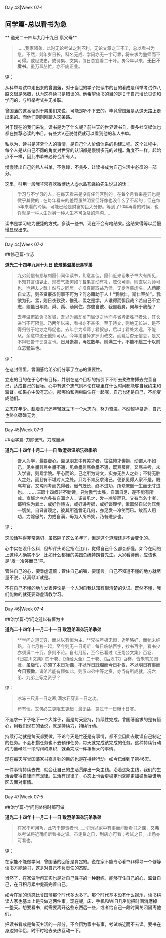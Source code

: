 Day 43|Week 07-1

## 问学篇-总以看书为急

** 道光二十四年九月十九日 禀父母** 

>……我家诸弟，此时无论考试之利不利，无论文章之工不工，总以看书为急。不然，则年岁日长，科名无成，学问亦无一字可靠，将来求为塾师而不可得。或经或史，或诗集、文集，每日总宜看二十叶。男今年以来，**无日不看书**。虽万事丛忙，亦不废正业。

评：

从科举考试中走出来的曾国藩，对于当世的学子把读书的目的看成是科举考试作八股文很是感概，认为这样读书是错误的。他希望读书的目的是关于自己增长见识和学问的，与科举考试并无关联。

曾国藩的这番话对于弟弟们来说，可能是听不下去的。毕竟曾国藩是从这天路上走出来的。而他们则刚刚踏入这条路。

对于现在的我们来说，读书是为了什么呢？前些天的世界读书日，很多社交媒体也都在推荐必读的书目。有些大V还说付费就可以看到他的私人书单。

私以为，读书是非常个人的事情，是自己个人价值体系的构建过程。这个过程中，每个人是从自己不同的角度对世界的认识都是慢慢多元的过程。角度不一样，起始点不一样，因此书单未必符合所有人。

慢慢读出自己的私人书单，不急躁，不贪多，让读书成为自己生活中必须的一部分。

这里，引用一段我非常喜欢微博达人@水晶苍蝇拍先生说过的话：

> 学习与不学习的人，在每天看来是没有任何区别的；在每个月看来差异也是微乎其微的；在每年看来的差距虽然明显但好像也没什么了不起的；但在每5年来看的时候，可能已经是财富的巨大分野。等到了10年再看的时候，也许就是一种人生对另一种人生不可企及的鸿沟……

读书是学习较为便捷的方式。多读一些书，现在不会有啥结果。这结果得等以后慢慢显现出来。

------

Day 44|Week 07-2

##修己篇-立志

**道光二十四年九月十九日 致澄弟温弟沅弟季弟**

>九弟前信有意与刘霞仙同伴读书，此意甚佳。霞仙近来读朱子书大有所见，不知其言语容止、规模气象何如？若果言动有礼，威仪可则，则直以为师可也，岂特友之哉！然与之同居，亦须真能取益乃佳，无徒浮慕虚名。**人苟能自立志，则圣贤豪杰何事不可为？何必藉助于人！“我欲仁，斯仁至矣”。我欲为孔、孟，则日夜孜孜，惟孔、孟之是学，人谁得而御我哉？若自己不立志，则虽日与尧、舜、禹、汤同住，亦彼自彼、我自我矣，何与于我哉？**
>
>去年温甫欲读书省城，吾以为离却家门局促之地而与省城诸胜己者处，其长进当不可限量。乃两年以来，看书亦不甚多。至于诗文，则绝无长进，是不得归咎于地方之局促也。去年余为择师丁君叙忠，后以丁君处太远，不能从。余意中遂无他师可从。今年弟自择罗罗山改文，而嗣后杳无信息，是又不得归咎于无良友也。**日月逝矣，再过数年，则满三十，不能不趁三十以前立志猛进也。**

评：

在这封信里，曾国藩给弟弟们分享了立志的重要性。

立志的目的在于心中有目标，并别在这个目标的指引下不断去孜孜拼搏去完善自己，达成自己的目标。心中有这个志气则不论在哪里在什么时间都能够自我约束和监督。如果心中没有志向，那哪怕和尧舜禹住在一起呢，自己也还是自己，不能变成他们。

立志在年少。趁着自己还年轻就立下一个大志向，努力奋进。不然韶华易逝，自己也终久碌碌无为。

------

Day 45|Week 07-3

##治学篇-力除傲气，力戒自满

**道光二十四年十月二十一日 致澄弟温弟沅弟季弟**

> **吾人为学，最要虚心。**尝见朋友中有美才者，往往恃才傲物，动谓人不如己，见乡墨则骂乡墨不通，见会墨则骂会墨不通，既骂房官，又骂主考，未入学者，则骂学院。平心而论，己之所为诗文，实亦无胜人之处；不特无胜人之处，而且有不堪对人之处。只为不肯反求诸己，便都见得人家不是。既骂考官，又骂同考而先得者。傲气既长，终不进功，所以潦倒一生而无寸进也。
>......
>三房十四叔非不勤读，只为傲气太胜，自满自足，遂不能有所成。京城之中亦多有自满之人，识者见之，发一冷笑而已。又有当名士者，鄙科名为粪土，或好作诗古，或好讲考据，或好谈理学，嚣嚣然自以为压倒一切矣。自识者观之，彼其所造曾无几何，亦足发一冷笑而已。故**吾人用功，力除傲气，力戒自满，毋为人所冷笑，乃有进步也。**

评：

这段话写得非常亲切，虽然隔了这么多年了，但是这个道理还是不会变化的。

心中实在没什么料，但却评头论足指点江山，觉得自己什么都会都懂。如今在网络上这种人确实不少，比如什么都懂的美国总统特朗普先生。大家看待他，应该也是“发一冷笑而已”吧。

管住自己的心，要谦虚谨慎；管住自己的嘴，要谨言。自己不知道不懂的地方就尽量不说，认真倾听就是。

不在自己不懂的地方发表评论是一个人对自我认知有很清楚的认识。既然不懂，我们能做的就死要谦虚请教学习。

------

Day 46|Week 07-4

##治学篇-学问之道以有恒为主

**道光二十四年十一月二十一日 致澄弟温弟沅弟季弟**

> **学问之道无穷，而总以有恒为主。**兄往年极无恒，近年略好，而犹未纯熟。自七月初一起，至今则无一日间断：每日临帖百字，抄书百字，看书少亦须满二十页，多则不论。自七月起，至今已看过《王荆公文集》百卷、《归震川文集》四十卷、《诗经大全》二十卷、《后汉书》百卷，皆朱笔加圈批。**虽极忙，亦须了本日功课，不以昨日耽阁而今日补做，不以明日有事而今日预做**。诸弟若能有恒如此，则虽四弟中等之资，亦当有所成就，况六弟、九弟上等之资乎？

评：

>冰冻三尺非一日之寒,滴水石穿非一日之功。
>
>苟有恒，又何必三更眠五更起；最无益，莫过于一日曝十日寒。

不追求一下子吃下一个大胖子，而是每天坚持，持续性完成。曾国藩追求的是有恒心，用我们现在的话说，就是持续力，持续行动。

持续行动就是每天都要做。不论今天是忙还是有事情，都不会因此去耽误自己制定的任务。不会积攒任务也不去预作任务，每天就完成该完成的任务。这种持续行动的力量经过一段时间的累积，就会完成一件相当大的事情。

现在每天写曾国藩家书嘉言钞的目的也是在持续行动。如今已经到了第46天。

一件事情持续去做，就会让自己的生活贯穿出一条主线。沿着这条主线，我们的生活会变得自律而有规律。生活有规律了，心态上也会更稳定也就能更加稳当靠谱地区去面对事情。

------

Day 47|Week 07-5

##治学篇-学问何处何时都可做

**道光二十四年十一月二十一日 致澄弟温弟沅弟季弟**


>在家不可用功，此巧于卸责者也……切勿以家中有事而间断看书之课，又弗以考试将近而间断看书之课。虽走路之日，到店亦可看；考试之日，出场亦可看也。


评：

在家能不能做学问，曾国藩的回答是肯定的。说在家不能专心看书非得寻一个僻静读书方能读书，这是对自己不负责任的态度。

当然了，在家做学问其实也是对自己性子的一种磨练，能够守住自己的心，监督自己，在日积月累中提高完善自己。

如今在家的诱惑比曾国藩那个时代多太多了。那个时代基本没有什么娱乐，读书耕读人家也基本上是只做这两件事。现在呢，床、手机和WIFI几乎能把时间消磨掉一整天。想要看书，就需要离开这些东西远一些，或者给自己一段时间关闭隔离他们。

把读书看成是每天生活的一部分，不会因为家中有事，考试临近而不去读。要书在身边如伴侣，时不时地去亲热互动一下。



